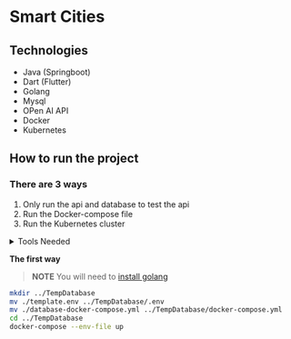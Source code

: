 # Smart Cities

## Technologies

- Java (Springboot)
- Dart (Flutter)
- Golang
- Mysql
- OPen AI API
- Docker
- Kubernetes

## How to run the project

### There are 3 ways

1. Only run the api and database to test the api
2. Run the Docker-compose file
3. Run the Kubernetes cluster

<details><summary>Tools Needed</summary>

**_golang_**

Follow the steps on this [link](https://go.dev/doc/install)

**_Docker_**

- For [Linux](https://docs.docker.com/desktop/install/linux/)
- For [Mac](https://docs.docker.com/desktop/install/mac-install/)
- For [windows](https://docs.docker.com/desktop/install/windows-install/)

**_Kubernetes_**

- For [Linux](https://kubernetes.io/docs/tasks/tools/install-kubectl-linux/)
- For [Mac](https://kubernetes.io/docs/tasks/tools/install-kubectl-macos/)
- For [windows](https://kubernetes.io/docs/tasks/tools/install-kubectl-windows/)

**_Minikube_**

- [Here](https://minikube.sigs.k8s.io/docs/start/?arch=%2Fwindows%2Fx86-64%2Fstable%2F.exe+download)

**_Flutter_**

- Follow this [link](https://docs.flutter.dev/get-started/install) choose your OS and then android

</details>

**The first way**

> **NOTE**
> You will need to [install golang](https://go.dev/doc/install)

```bash
mkdir ../TempDatabase
mv ./template.env ../TempDatabase/.env
mv ./database-docker-compose.yml ../TempDatabase/docker-compose.yml
cd ../TempDatabase
docker-compose --env-file up
```


